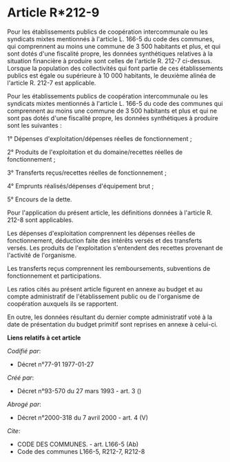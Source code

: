 # Article R*212-9

Pour les établissements publics de coopération intercommunale ou les syndicats mixtes mentionnés à l'article L. 166-5 du code
des communes, qui comprennent au moins une commune de 3 500 habitants et plus, et qui sont dotés d'une fiscalité propre, les
données synthétiques relatives à la situation financière à produire sont celles de l'article R. 212-7 ci-dessus. Lorsque la
population des collectivités qui font partie de ces établissements publics est égale ou supérieure à 10 000 habitants, le
deuxième alinéa de l'article R. 212-7 est applicable.

Pour les établissements publics de coopération intercommunale ou les syndicats mixtes mentionnés à l'article L. 166-5 du code
des communes qui comprennent au moins une commune de 3 500 habitants et plus et qui ne sont pas dotés d'une fiscalité propre,
les données synthétiques à produire sont les suivantes :

1° Dépenses d'exploitation/dépenses réelles de fonctionnement ;

2° Produits de l'exploitation et du domaine/recettes réelles de fonctionnement ;

3° Transferts reçus/recettes réelles de fonctionnement ;

4° Emprunts réalisés/dépenses d'équipement brut ;

5° Encours de la dette.

Pour l'application du présent article, les définitions données à l'article R. 212-8 sont applicables.

Les dépenses d'exploitation comprennent les dépenses réelles de fonctionnement, déduction faite des intérêts versés et des
transferts versés. Les produits de l'exploitation s'entendent des recettes provenant de l'activité de l'organisme.

Les transferts reçus comprennent les remboursements, subventions de fonctionnement et participations.

Les ratios cités au présent article figurent en annexe au budget et au compte administratif de l'établissement public ou de
l'organisme de coopération auxquels ils se rapportent.

En outre, les données résultant du dernier compte administratif voté à la date de présentation du budget primitif sont
reprises en annexe à celui-ci.

**Liens relatifs à cet article**

_Codifié par_:

  - Décret n°77-91 1977-01-27

_Créé par_:

  - Décret n°93-570 du 27 mars 1993 - art. 3 ()

_Abrogé par_:

  - Décret n°2000-318 du 7 avril 2000 - art. 4 (V)

_Cite_:

  - CODE DES COMMUNES. - art. L166-5 (Ab)
  - Code des communes L166-5, R212-7, R212-8
